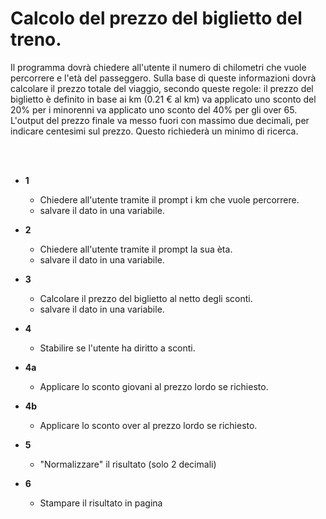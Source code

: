 # Calcolo del prezzo del biglietto del treno.

Il programma dovrà chiedere all'utente il numero di chilometri che vuole percorrere e l'età del passeggero.
Sulla base di queste informazioni dovrà calcolare il prezzo totale del viaggio, secondo queste regole:
il prezzo del biglietto è definito in base ai km (0.21 € al km)
va applicato uno sconto del 20% per i minorenni
va applicato uno sconto del 40% per gli over 65.
L'output del prezzo finale va messo fuori con massimo due decimali, per indicare centesimi sul prezzo. Questo richiederà un minimo di ricerca.

<br>
<br>

- **1**
  - Chiedere all'utente tramite il prompt i km che vuole percorrere.
   - salvare il dato in una variabile.
- **2**
  - Chiedere all'utente tramite il prompt la sua èta.
   - salvare il dato in una variabile.
- **3**
  - Calcolare il prezzo del biglietto al netto degli sconti.
   - salvare il dato in una variabile.
- **4**
  - Stabilire se l'utente ha diritto a sconti.

- **4a**
  - Applicare lo sconto giovani al prezzo lordo se richiesto.
- **4b**  
  - Applicare lo sconto over al prezzo lordo se richiesto. 

- **5**
  - "Normalizzare" il risultato (solo 2 decimali)  

- **6**
  - Stampare il risultato in pagina   




